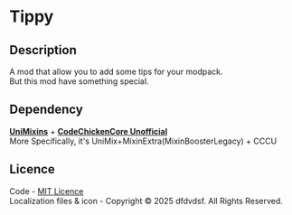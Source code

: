 # Tippy

## Description

A mod that allow you to add some tips for your modpack.   
But this mod have something special.

## Dependency

__[UniMixins](https://github.com/LegacyModdingMC/UniMixins)__ + __[CodeChickenCore Unofficial](https://github.com/GTNewHorizons/CodeChickenCore)__    
More Specifically, it's UniMix+MixinExtra(MixinBoosterLegacy) + CCCU

## Licence

Code - [MIT Licence](LICENSE)   
Localization files & icon - Copyright © 2025 dfdvdsf. All Rights Reserved.
